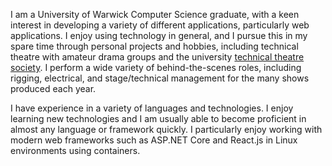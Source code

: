 I am a University of Warwick Computer Science graduate, with a keen interest in developing a variety of
different applications, particularly web applications. I enjoy using technology in general, and I pursue
this in my spare time through personal projects and hobbies, including technical theatre with amateur drama
groups and the university [technical theatre society](http://warwicktechcrew.co.uk/). I perform a
wide variety of behind-the-scenes roles, including rigging, electrical, and stage/technical management for the
many shows produced each year.

I have experience in a variety of languages and technologies. I enjoy learning new technologies and I am usually
able to become proficient in almost any language or framework quickly. I particularly enjoy working with modern
web frameworks such as ASP.NET Core and React.js in Linux environments using containers.